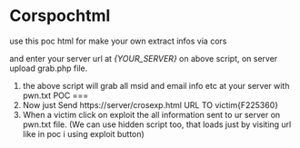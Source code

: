 # Corspochtml
use this poc html for make your own extract infos via cors 

and enter your server url at _{YOUR_SERVER}_ on above script, on server upload grab.php file.
1. the above script will grab all msid and email info etc at your server with pwn.txt POC ===
2. Now just Send https://server/crosexp.html URL TO victim{F225360}
3. When a victim click on exploit the all information sent to ur server on pwn.txt file. (We can use hidden script too, that loads just by     visiting url like in poc i using exploit button)
